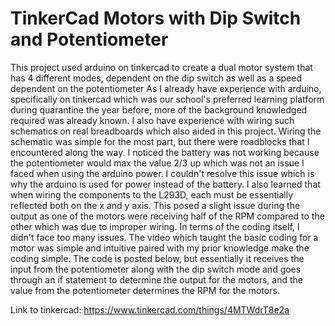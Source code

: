 # TinkerCad Motors with Dip Switch and Potentiometer
This project used arduino on tinkercad to create a dual motor system that has 4 different modes, dependent on the dip switch as well as a speed dependent on the potentiometer
As I already have experience with arduino, specifically on tinkercad which was our school's preferred learning platform during quarantine the year before, more of the background knowledged required was already known. I also have experience with wiring such schematics on real breadboards which also aided in this project.
Wiring the schematic was simple for the most part, but there were roadblocks that I encountered along the way. I noticed the battery was not working because the potentiometer would max the value 2/3 up which was not an issue I faced when using the arduino power. I couldn't resolve this issue which is why the arduino is used for power instead of the battery. I also learned that when wiring the components to the L293D, each must be essentially reflected both on the x and y axis. This posed a slight issue during the output as one of the motors were receiving half of the RPM compared to the other which was due to improper wiring. 
In terms of the coding itself, I didn't face too many issues. The video which taught the basic coding for a motor was simple and intuitive paired with my prior knowledge make the coding simple.
The code is posted below, but essentially it receives the input from the potentiometer along with the dip switch mode and goes through an if statement to determine the output for the motors, and the value from the potentiometer determines the RPM for the motors.

Link to tinkercad: https://www.tinkercad.com/things/4MTWdrT8e2a
